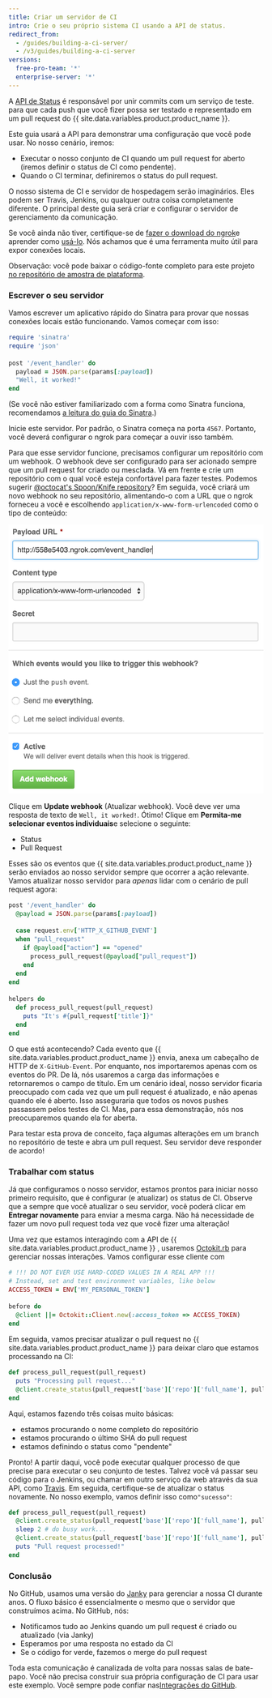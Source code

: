 ```yaml
---
title: Criar um servidor de CI
intro: Crie o seu próprio sistema CI usando a API de status.
redirect_from:
  - /guides/building-a-ci-server/
  - /v3/guides/building-a-ci-server
versions:
  free-pro-team: '*'
  enterprise-server: '*'
---
```




A [API de Status][status API] é responsável por unir commits com um serviço de teste. para que cada push que você fizer possa ser testado e representado em um pull request do {{ site.data.variables.product.product_name }}.

Este guia usará a API para demonstrar uma configuração que você pode usar. No nosso cenário, iremos:

* Executar o nosso conjunto de CI quando um pull request for aberto (iremos definir o status de CI como pendente).
* Quando o CI terminar, definiremos o status do pull request.

O nosso sistema de CI e servidor de hospedagem serão imaginários. Eles podem ser Travis, Jenkins, ou qualquer outra coisa completamente diferente. O principal deste guia será criar e configurar o servidor de gerenciamento da comunicação.

Se você ainda não tiver, certifique-se de [fazer o download do ngrok][ngrok]e aprender como [usá-lo][using ngrok]. Nós achamos que é uma ferramenta muito útil para expor conexões locais.

Observação: você pode baixar o código-fonte completo para este projeto [no repositório de amostra de plataforma][platform samples].

### Escrever o seu servidor

Vamos escrever um aplicativo rápido do Sinatra para provar que nossas conexões locais estão funcionando. Vamos começar com isso:

``` ruby
require 'sinatra'
require 'json'

post '/event_handler' do
  payload = JSON.parse(params[:payload])
  "Well, it worked!"
end
```

(Se você não estiver familiarizado com a forma como Sinatra funciona, recomendamos [a leitura do guia do Sinatra][Sinatra].)

Inicie este servidor. Por padrão, o Sinatra começa na porta `4567`. Portanto, você deverá configurar o ngrok para começar a ouvir isso também.

Para que esse servidor funcione, precisamos configurar um repositório com um webhook. O webhook deve ser configurado para ser acionado sempre que um pull request for criado ou mesclada. Vá em frente e crie um repositório com o qual você esteja confortável para fazer testes. Podemos sugerir [@octocat's Spoon/Knife repository](https://github.com/octocat/Spoon-Knife)? Em seguida, você criará um novo webhook no seu repositório, alimentando-o com a URL que o ngrok forneceu a você e escolhendo `application/x-www-form-urlencoded` como o tipo de conteúdo:

![Uma nova URL do ngrok](/assets/images/webhook_sample_url.png)

Clique em **Update webhook** (Atualizar webhook). Você deve ver uma resposta de texto de `Well, it worked!`. Ótimo! Clique em **Permita-me selecionar eventos individuais**e selecione o seguinte:

* Status
* Pull Request

Esses são os eventos que {{ site.data.variables.product.product_name }} serão enviados ao nosso servidor sempre que ocorrer a ação relevante. Vamos atualizar nosso servidor para *apenas* lidar com o cenário de pull request agora:

``` ruby
post '/event_handler' do
  @payload = JSON.parse(params[:payload])

  case request.env['HTTP_X_GITHUB_EVENT']
  when "pull_request"
    if @payload["action"] == "opened"
      process_pull_request(@payload["pull_request"])
    end
  end
end

helpers do
  def process_pull_request(pull_request)
    puts "It's #{pull_request['title']}"
  end
end
```

O que está acontecendo? Cada evento que {{ site.data.variables.product.product_name }} envia, anexa um cabeçalho de HTTP de `X-GitHub-Event`. Por enquanto, nos importaremos apenas com os eventos do PR. De lá, nós usaremos a carga das informações e retornaremos o campo de título. Em um cenário ideal, nosso servidor ficaria preocupado com cada vez que um pull request é atualizado, e não apenas quando ele é aberto. Isso asseguraria que todos os novos pushes passassem pelos testes de CI. Mas, para essa demonstração, nós nos preocuparemos quando ela for aberta.

Para testar esta prova de conceito, faça algumas alterações em um branch no repositório de teste e abra um pull request. Seu servidor deve responder de acordo!

### Trabalhar com status

Já que configuramos o nosso servidor, estamos prontos para iniciar nosso primeiro requisito, que é configurar (e atualizar) os status de CI. Observe que a sempre que você atualizar o seu servidor, você poderá clicar em **Entregar novamente** para enviar a mesma carga. Não há necessidade de fazer um novo pull request toda vez que você fizer uma alteração!

Uma vez que estamos interagindo com a API de {{ site.data.variables.product.product_name }} , usaremos [Octokit.rb][octokit.rb] para gerenciar nossas interações. Vamos configurar esse cliente com

``` ruby
# !!! DO NOT EVER USE HARD-CODED VALUES IN A REAL APP !!!
# Instead, set and test environment variables, like below
ACCESS_TOKEN = ENV['MY_PERSONAL_TOKEN']

before do
  @client ||= Octokit::Client.new(:access_token => ACCESS_TOKEN)
end
```

Em seguida, vamos precisar atualizar o pull request no {{ site.data.variables.product.product_name }} para deixar claro que estamos processando na CI:

``` ruby
def process_pull_request(pull_request)
  puts "Processing pull request..."
  @client.create_status(pull_request['base']['repo']['full_name'], pull_request['head']['sha'], 'pending')
end
```

Aqui, estamos fazendo três coisas muito básicas:

* estamos procurando o nome completo do repositório
* estamos procurando o último SHA do pull request
* estamos definindo o status como "pendente"

Pronto! A partir daqui, você pode executar qualquer processo de que precise para executar o seu conjunto de testes. Talvez você vá passar seu código para o Jenkins, ou chamar em outro serviço da web através da sua API, como [Travis][travis api]. Em seguida, certifique-se de atualizar o status novamente. No nosso exemplo, vamos definir isso como`"sucesso"`:

``` ruby
def process_pull_request(pull_request)
  @client.create_status(pull_request['base']['repo']['full_name'], pull_request['head']['sha'], 'pending')
  sleep 2 # do busy work...
  @client.create_status(pull_request['base']['repo']['full_name'], pull_request['head']['sha'], 'success')
  puts "Pull request processed!"
end
```

### Conclusão

No GitHub, usamos uma versão do [Janky][janky] para gerenciar a nossa CI durante anos. O fluxo básico é essencialmente o mesmo que o servidor que construímos acima. No GitHub, nós:

* Notificamos tudo ao Jenkins quando um pull request é criado ou atualizado (via Janky)
* Esperamos por uma resposta no estado da CI
* Se o código for verde, fazemos o merge do pull request

Toda esta comunicação é canalizada de volta para nossas salas de bate-papo. Você não precisa construir sua própria configuração de CI para usar este exemplo. Você sempre pode confiar nas[Integrações do GitHub][integrations].

[status API]: /v3/repos/statuses/
[ngrok]: https://ngrok.com/
[using ngrok]: /webhooks/configuring/#using-ngrok
[platform samples]: https://github.com/github/platform-samples/tree/master/api/ruby/building-a-ci-server
[Sinatra]: http://www.sinatrarb.com/
[octokit.rb]: https://github.com/octokit/octokit.rb
[travis api]: https://api.travis-ci.org/docs/
[janky]: https://github.com/github/janky
[integrations]: https://github.com/integrations
